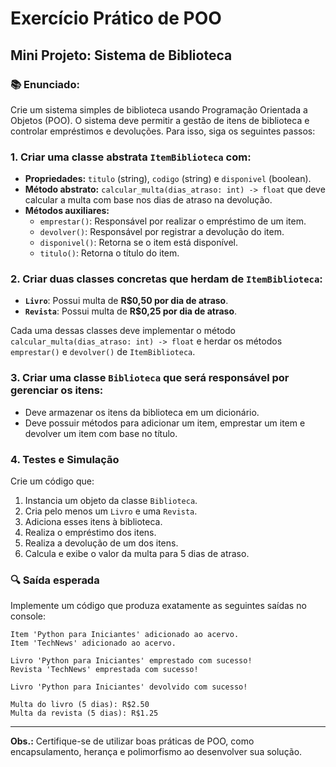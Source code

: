 # Exercício Prático de POO

## Mini Projeto: Sistema de Biblioteca

### 📚 Enunciado:

Crie um sistema simples de biblioteca usando Programação Orientada a Objetos (POO). O sistema deve permitir a gestão de itens de biblioteca e controlar empréstimos e devoluções. Para isso, siga os seguintes passos:

### 1. Criar uma classe abstrata `ItemBiblioteca` com:
- **Propriedades:** `titulo` (string), `codigo` (string) e `disponivel` (boolean).
- **Método abstrato:** `calcular_multa(dias_atraso: int) -> float` que deve calcular a multa com base nos dias de atraso na devolução.
- **Métodos auxiliares:**
  - `emprestar()`: Responsável por realizar o empréstimo de um item.
  - `devolver()`: Responsável por registrar a devolução do item.
  - `disponivel()`: Retorna se o item está disponível.
  - `titulo()`: Retorna o título do item.

### 2. Criar duas classes concretas que herdam de `ItemBiblioteca`:
- **`Livro`**: Possui multa de **R$0,50 por dia de atraso**.
- **`Revista`**: Possui multa de **R$0,25 por dia de atraso**.

Cada uma dessas classes deve implementar o método `calcular_multa(dias_atraso: int) -> float` e herdar os métodos `emprestar()` e `devolver()` de `ItemBiblioteca`.

### 3. Criar uma classe `Biblioteca` que será responsável por gerenciar os itens:
- Deve armazenar os itens da biblioteca em um dicionário.
- Deve possuir métodos para adicionar um item, emprestar um item e devolver um item com base no título.

### 4. Testes e Simulação
Crie um código que:
1. Instancia um objeto da classe `Biblioteca`.
2. Cria pelo menos um `Livro` e uma `Revista`.
3. Adiciona esses itens à biblioteca.
4. Realiza o empréstimo dos itens.
5. Realiza a devolução de um dos itens.
6. Calcula e exibe o valor da multa para 5 dias de atraso.

### 🔍 Saída esperada
Implemente um código que produza exatamente as seguintes saídas no console:
```
Item 'Python para Iniciantes' adicionado ao acervo.
Item 'TechNews' adicionado ao acervo.

Livro 'Python para Iniciantes' emprestado com sucesso!
Revista 'TechNews' emprestada com sucesso!

Livro 'Python para Iniciantes' devolvido com sucesso!

Multa do livro (5 dias): R$2.50
Multa da revista (5 dias): R$1.25
```

---
**Obs.:** Certifique-se de utilizar boas práticas de POO, como encapsulamento, herança e polimorfismo ao desenvolver sua solução.
